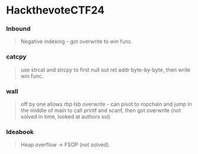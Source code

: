 HackthevoteCTF24
=======

<h3> Inbound </h3>

> Negative indexing - got overwrite to win func.

<h3> catcpy </h3>

> use strcat and strcpy to first null out ret addr byte-by-byte, then write win func.

<h3> wall </h3>

> off by one allows rbp lsb overwrite - can pivot to ropchain and jump in the middle of main to call printf and scanf, then got overwrite (not solved in time, looked at authors sol)

<h3> Ideabook </h3>

> Heap overflow -> FSOP (not solved).
